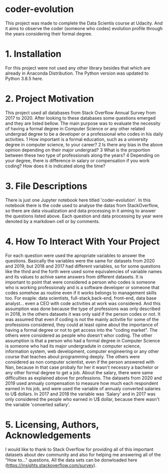 # coder-evolution
  This project was made to complete the Data Scientis course at Udacity. And it aims to observe the coder (someone who codes) evolution profile through the years considering their formal degree. 

# 1. Installation
  For this project were not used any other library besides that which are already in Anaconda Distribution. 
The Python version was updated to Python 3.8.5 here.

# 2. Project Motivation
  This project used all databases from Stack Overflow Annual Survey from 2017 to 2020. After looking to these databases some questions emerged and they are listed bellow. The main purpose was to evaluate the necessity of having a formal degree in Computer Science or any other related undergrad degree to be a developer or a professional who codes in his daily activities. 
	1 How important is a formal education, such as a university degree in computer science, to your career?
	2 Is there any bias in the above opinion depending on their major undergrad?
	3 What is the proportion between these two type of professionals along the years?
	4 Depending on your degree, there is difference in salary or compensation if you work coding? How does it is indicated along the time?

# 3. File Descriptions
   There is just one Jupyter notebook here titled 'coder-evolution'. In this notebook there is the code used to analyse the datas from StackOverflow, so there are data visualization and data processing in it aiming to answer the questions listed above.
	Each question and data processing by year were denoted by a markdown cell or by comments.
	
# 4. How To Interact With Your Project 
   For each question were used the apropriate variables to answer the questions. Basically the variables were the same for datasets from 2020 and 2019, but 2018 and 2017 had different variables, so for some questions like the third and the forth were used some equivalencies of variable names and its values to achive same answers from different datasets.
   It is important to point that were considered a person who codes is someone who is working professionaly and is a software developer or someone that codes somehow as routine even if it works belongs to management skills too. For exaple: data scientists, full-stack,back-end, front-end, data base analyst... even a CEO with code activities at work was considered. And this assumption was done because the type of professions was only described in 2018, in the others datasets it was only said if the person codes or not. It was assumed that even if coding is not the mainly activitie for some of the professions considered, they could at least opine about the importance of having a formal degree or not to get access into the "coding market". The others were considered as people who doesn't whor coding.
   The other assumption is that a person who had a formal degree in Computer Science is someone who had its major undergradute in computer science, information system, web development, computer engineering or any other course that teaches about programming deeply. The others were considered as non computer scientist, even if the person answered with Nan, because in that case probaly for her it wasn't necessry a bachelor or any other formal degree to get a job.
	About the salary, there were same difficulties as explained above for professions. The datasets from 2020 and 2019 used annualy compensation to measure how much each respondent earned in his job, and were used the variable of annualy converted salaries to U$ dollars. In 2017 and 2018 the variable was 'Salary' and in 2017 was only considered the people who earned in U$ dollar, because there wasn't the variable 'converted sallary'. 
	
	
# 5. Licensing, Authors, Acknowledgements
   I would like to thank to Stack Overflow for providing all of this important datasets about dev community and also for helping me answering all of the "How to..." questions. All the data sets can be donwloaded here (https://insights.stackoverflow.com/survey).
